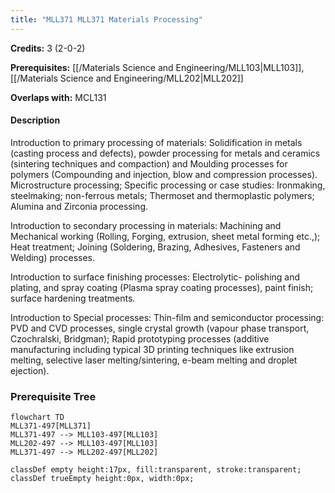 ```yaml
---
title: "MLL371 MLL371 Materials Processing"
---
```

**Credits:** 3 (2-0-2)

**Prerequisites:** [[/Materials Science and Engineering/MLL103|MLL103]], [[/Materials Science and Engineering/MLL202|MLL202]]

**Overlaps with:** MCL131

#### Description
Introduction to primary processing of materials: Solidification in metals (casting process and defects), powder processing for metals and ceramics (sintering techniques and compaction) and Moulding processes for polymers (Compounding and injection, blow and compression processes). Microstructure processing; Specific processing or case studies: Ironmaking, steelmaking; non-ferrous metals; Thermoset and thermoplastic polymers; Alumina and Zirconia processing.

Introduction to secondary processing in materials: Machining and Mechanical working (Rolling, Forging, extrusion, sheet metal forming etc.,); Heat treatment; Joining (Soldering, Brazing, Adhesives, Fasteners and Welding) processes.

Introduction to surface finishing processes: Electrolytic- polishing and plating, and spray coating (Plasma spray coating processes), paint finish; surface hardening treatments.

Introduction to Special processes: Thin-film and semiconductor processing: PVD and CVD processes, single crystal growth (vapour phase transport, Czochralski, Bridgman); Rapid prototyping processes (additive manufacturing including typical 3D printing techniques like extrusion melting, selective laser melting/sintering, e-beam melting and droplet ejection).

### Prerequisite Tree

```mermaid
flowchart TD
MLL371-497[MLL371]
MLL371-497 --> MLL103-497[MLL103]
MLL202-497 --> MLL103-497[MLL103]
MLL371-497 --> MLL202-497[MLL202]

classDef empty height:17px, fill:transparent, stroke:transparent;
classDef trueEmpty height:0px, width:0px;
```